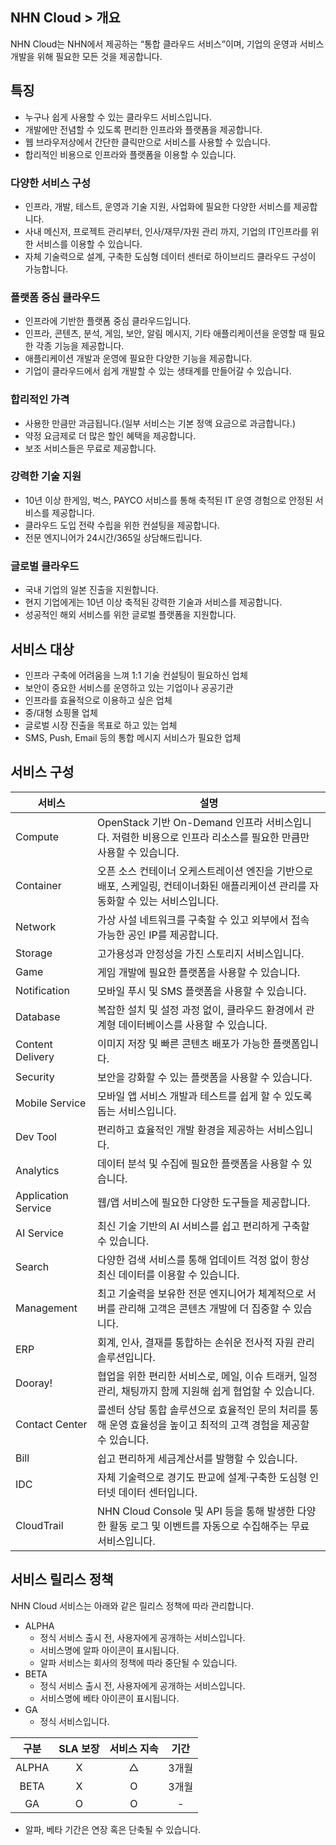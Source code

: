 ## NHN Cloud > 개요

NHN Cloud는 NHN에서 제공하는 “통합 클라우드 서비스”이며, 기업의 운영과 서비스 개발을 위해 필요한 모든 것을 제공합니다. 

## 특징

- 누구나 쉽게 사용할 수 있는 클라우드 서비스입니다.
- 개발에만 전념할 수 있도록 편리한 인프라와 플랫폼을 제공합니다.
- 웹 브라우저상에서 간단한 클릭만으로 서비스를 사용할 수 있습니다.
- 합리적인 비용으로 인프라와 플랫폼을 이용할 수 있습니다.

### 다양한 서비스 구성

- 인프라, 개발, 테스트, 운영과 기술 지원, 사업화에 필요한 다양한 서비스를 제공합니다.
- 사내 메신저, 프로젝트 관리부터, 인사/재무/자원 관리 까지, 기업의 IT인프라를 위한 서비스를 이용할 수 있습니다.
- 자체 기술력으로 설계, 구축한 도심형 데이터 센터로 하이브리드 클라우드 구성이 가능합니다.

### 플랫폼 중심 클라우드

- 인프라에 기반한 플랫폼 중심 클라우드입니다.
- 인프라, 콘텐츠, 분석, 게임, 보안, 알림 메시지, 기타 애플리케이션을 운영할 때 필요한 각종 기능을 제공합니다.
- 애플리케이션 개발과 운영에 필요한 다양한 기능을 제공합니다.
- 기업이 클라우드에서 쉽게 개발할 수 있는 생태계를 만들어갈 수 있습니다.

### 합리적인 가격

- 사용한 만큼만 과금됩니다.(일부 서비스는 기본 정액 요금으로 과금합니다.)
- 약정 요금제로 더 많은 할인 혜택을 제공합니다.
- 보조 서비스들은 무료로 제공합니다.

### 강력한 기술 지원

- 10년 이상 한게임, 벅스, PAYCO 서비스를 통해 축적된 IT 운영 경험으로 안정된 서비스를 제공합니다.
- 클라우드 도입 전략 수립을 위한 컨설팅을 제공합니다.
- 전문 엔지니어가 24시간/365일 상담해드립니다.

### 글로벌 클라우드
- 국내 기업의 일본 진출을 지원합니다.
- 현지 기업에게는 10년 이상 축적된 강력한 기술과 서비스를 제공합니다.
- 성공적인 해외 서비스를 위한 글로벌 플랫폼을 지원합니다.

## 서비스 대상

- 인프라 구축에 어려움을 느껴 1:1 기술 컨설팅이 필요하신 업체
- 보안이 중요한 서비스를 운영하고 있는 기업이나 공공기관
- 인프라를 효율적으로 이용하고 싶은 업체
- 중/대형 쇼핑몰 업체
- 글로벌 시장 진출을 목표로 하고 있는 업체
- SMS, Push, Email 등의 통합 메시지 서비스가 필요한 업체

## 서비스 구성

| 서비스 | 설명 |
| --- | --- |
| Compute | OpenStack 기반 On-Demand 인프라 서비스입니다. 저렴한 비용으로 인프라 리소스를 필요한 만큼만 사용할 수 있습니다. |
| Container | 오픈 소스 컨테이너 오케스트레이션 엔진을 기반으로 배포, 스케일링, 컨테이너화된 애플리케이션 관리를 자동화할 수 있는 서비스입니다. |
| Network | 가상 사설 네트워크를 구축할 수 있고 외부에서 접속 가능한 공인 IP를 제공합니다. |
| Storage | 고가용성과 안정성을 가진 스토리지 서비스입니다. |
| Game | 게임 개발에 필요한 플랫폼을 사용할 수 있습니다. |
| Notification | 모바일 푸시 및 SMS 플랫폼을 사용할 수 있습니다. |
| Database | 복잡한 설치 및 설정 과정 없이, 클라우드 환경에서 관계형 데이터베이스를 사용할 수 있습니다. |
| Content Delivery | 이미지 저장 및 빠른 콘텐츠 배포가 가능한 플랫폼입니다. |
| Security | 보안을 강화할 수 있는 플랫폼을 사용할 수 있습니다. |
| Mobile Service | 모바일 앱 서비스 개발과 테스트를 쉽게 할 수 있도록 돕는 서비스입니다. |
| Dev Tool | 편리하고 효율적인 개발 환경을 제공하는 서비스입니다. |
| Analytics | 데이터 분석 및 수집에 필요한 플랫폼을 사용할 수 있습니다. |
| Application Service | 웹/앱 서비스에 필요한 다양한 도구들을 제공합니다. |
| AI Service | 최신 기술 기반의 AI 서비스를 쉽고 편리하게 구축할 수 있습니다. |
| Search  | 다양한 검색 서비스를 통해 업데이트 걱정 없이 항상 최신 데이터를 이용할 수 있습니다. |
| Management | 최고 기술력을 보유한 전문 엔지니어가 체계적으로 서버를 관리해 고객은 콘텐츠 개발에 더 집중할 수 있습니다. |
| ERP  | 회계, 인사, 결재를 통합하는 손쉬운 전사적 자원 관리 솔루션입니다. |
| Dooray!  | 협업을 위한 편리한 서비스로, 메일, 이슈 트래커, 일정 관리, 채팅까지 함께 지원해 쉽게 협업할 수 있습니다. |
| Contact Center | 콜센터 상담 통합 솔루션으로 효율적인 문의 처리를 통해 운영 효율성을 높이고 최적의 고객 경험을 제공할 수 있습니다. |
| Bill | 쉽고 편리하게 세금계산서를 발행할 수 있습니다. |
| IDC  | 자체 기술력으로 경기도 판교에 설계·구축한 도심형 인터넷 데이터 센터입니다. |
| CloudTrail  | NHN Cloud Console 및 API 등을 통해 발생한 다양한 활동 로그 및 이벤트를 자동으로 수집해주는 무료 서비스입니다. |

## 서비스 릴리스 정책

NHN Cloud 서비스는 아래와 같은 릴리스 정책에 따라 관리합니다.

- ALPHA
    - 정식 서비스 출시 전, 사용자에게 공개하는 서비스입니다.
    - 서비스명에 알파 아이콘이 표시됩니다.
    - 알파 서비스는 회사의 정책에 따라 중단될 수 있습니다.
- BETA
    - 정식 서비스 출시 전, 사용자에게 공개하는 서비스입니다.
    - 서비스명에 베타 아이콘이 표시됩니다.
- GA
    - 정식 서비스입니다.


| 구분 | SLA 보장 | 서비스 지속 | 기간 |
| :---: | :---: | :---: | :---: |
| ALPHA | X | △ | 3개월 |
| BETA | X | O | 3개월 |
| GA | O | O | - |

- 알파, 베타 기간은 연장 혹은 단축될 수 있습니다.
